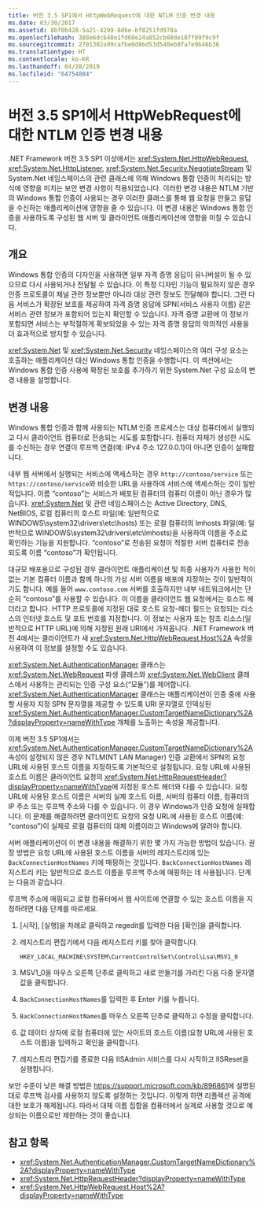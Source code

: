 ```yaml
---
title: 버전 3.5 SP1에서 HttpWebRequest에 대한 NTLM 인증 변경 내용
ms.date: 03/30/2017
ms.assetid: 8bf0b428-5a21-4299-8d6e-bf8251fd978a
ms.openlocfilehash: 388e6dc648e1fd68e24a852cb08de107f09f9c9f
ms.sourcegitcommit: 2701302a99cafbe0d86d53d540eb0fa7e9b46b36
ms.translationtype: HT
ms.contentlocale: ko-KR
ms.lasthandoff: 04/28/2019
ms.locfileid: "64754884"
---
```

# <a name="changes-to-ntlm-authentication-for-httpwebrequest-in-version-35-sp1"></a>버전 3.5 SP1에서 HttpWebRequest에 대한 NTLM 인증 변경 내용

.NET Framework 버전 3.5 SP1 이상에서는 <xref:System.Net.HttpWebRequest>, <xref:System.Net.HttpListener>, <xref:System.Net.Security.NegotiateStream> 및 System.Net 네임스페이스의 관련 클래스에 의해 Windows 통합 인증이 처리되는 방식에 영향을 미치는 보안 변경 사항이 적용되었습니다. 이러한 변경 내용은 NTLM 기반의 Windows 통합 인증이 사용되는 경우 이러한 클래스를 통해 웹 요청을 만들고 응답을 수신하는 애플리케이션에 영향을 줄 수 있습니다. 이 변경 내용은 Windows 통합 인증을 사용하도록 구성된 웹 서버 및 클라이언트 애플리케이션에 영향을 미칠 수 있습니다.

## <a name="overview"></a>개요

Windows 통합 인증의 디자인을 사용하면 일부 자격 증명 응답이 유니버설이 될 수 있으므로 다시 사용되거나 전달될 수 있습니다. 이 특정 디자인 기능이 필요하지 않은 경우 인증 프로토콜이 채널 관련 정보뿐만 아니라 대상 관련 정보도 전달해야 합니다. 그런 다음 서비스가 확장된 보호를 제공하여 자격 증명 응답에 SPN(서비스 사용자 이름) 같은 서비스 관련 정보가 포함되어 있는지 확인할 수 있습니다. 자격 증명 교환에 이 정보가 포함되면 서비스는 부적절하게 확보되었을 수 있는 자격 증명 응답의 악의적인 사용을 더 효과적으로 방지할 수 있습니다.

<xref:System.Net> 및 <xref:System.Net.Security> 네임스페이스의 여러 구성 요소는 호출하는 애플리케이션 대신 Windows 통합 인증을 수행합니다. 이 섹션에서는 Windows 통합 인증 사용에 확장된 보호를 추가하기 위한 System.Net 구성 요소의 변경 내용을 설명합니다.

## <a name="changes"></a>변경 내용

Windows 통합 인증과 함께 사용되는 NTLM 인증 프로세스는 대상 컴퓨터에서 실행되고 다시 클라이언트 컴퓨터로 전송되는 시도를 포함합니다. 컴퓨터 자체가 생성한 시도를 수신하는 경우 연결이 루프백 연결(예: IPv4 주소 127.0.0.1)이 아니면 인증이 실패합니다.

내부 웹 서버에서 실행되는 서비스에 액세스하는 경우 `http://contoso/service` 또는 `https://contoso/service`와 비슷한 URL을 사용하여 서비스에 액세스하는 것이 일반적입니다. 이름 “contoso”는 서비스가 배포된 컴퓨터의 컴퓨터 이름이 아닌 경우가 많습니다. <xref:System.Net> 및 관련 네임스페이스는 Active Directory, DNS, NetBIOS, 로컬 컴퓨터의 호스트 파일(예: 일반적으로 WINDOWS\system32\drivers\etc\hosts) 또는 로컬 컴퓨터의 lmhosts 파일(예: 일반적으로 WINDOWS\system32\drivers\etc\lmhosts)을 사용하여 이름을 주소로 확인하는 기능을 지원합니다. “contoso”로 전송된 요청이 적절한 서버 컴퓨터로 전송되도록 이름 “contoso”가 확인됩니다.

대규모 배포용으로 구성된 경우 클라이언트 애플리케이션 및 최종 사용자가 사용한 적이 없는 기본 컴퓨터 이름과 함께 하나의 가상 서버 이름을 배포에 지정하는 것이 일반적이기도 합니다. 예를 들어 `www.contoso.com` 서버를 호출하지만 내부 네트워크에서는 단순히 “contoso”를 사용할 수 있습니다. 이 이름을 클라이언트 웹 요청에서는 호스트 헤더라고 합니다. HTTP 프로토콜에 지정된 대로 호스트 요청-헤더 필드는 요청되는 리소스의 인터넷 호스트 및 포트 번호를 지정합니다. 이 정보는 사용자 또는 참조 리소스(일반적으로 HTTP URL)에 의해 지정된 원래 URI에서 가져옵니다. .NET Framework 버전 4에서는 클라이언트가 새 <xref:System.Net.HttpWebRequest.Host%2A> 속성을 사용하여 이 정보를 설정할 수도 있습니다.

<xref:System.Net.AuthenticationManager> 클래스는 <xref:System.Net.WebRequest> 파생 클래스와 <xref:System.Net.WebClient> 클래스에서 사용하는 관리되는 인증 구성 요소(“모듈”)를 제어합니다. <xref:System.Net.AuthenticationManager> 클래스는 애플리케이션이 인증 중에 사용할 사용자 지정 SPN 문자열을 제공할 수 있도록 URI 문자열로 인덱싱된 <xref:System.Net.AuthenticationManager.CustomTargetNameDictionary%2A?displayProperty=nameWithType> 개체를 노출하는 속성을 제공합니다.

이제 버전 3.5 SP1에서는 <xref:System.Net.AuthenticationManager.CustomTargetNameDictionary%2A> 속성이 설정되지 않은 경우 NTLM(NT LAN Manager) 인증 교환에서 SPN의 요청 URL에 사용된 호스트 이름을 지정하도록 기본적으로 설정됩니다. 요청 URL에 사용된 호스트 이름은 클라이언트 요청의 <xref:System.Net.HttpRequestHeader?displayProperty=nameWithType>에 지정된 호스트 헤더와 다를 수 있습니다. 요청 URL에 사용된 호스트 이름은 서버의 실제 호스트 이름, 서버의 컴퓨터 이름, 컴퓨터의 IP 주소 또는 루프백 주소와 다를 수 있습니다. 이 경우 Windows가 인증 요청에 실패합니다. 이 문제를 해결하려면 클라이언트 요청의 요청 URL에 사용된 호스트 이름(예: “contoso”)이 실제로 로컬 컴퓨터의 대체 이름이라고 Windows에 알려야 합니다.

서버 애플리케이션이 이 변경 내용을 해결하기 위한 몇 가지 가능한 방법이 있습니다. 권장 방법은 요청 URL에 사용된 호스트 이름을 서버의 레지스트리에 있는 `BackConnectionHostNames` 키에 매핑하는 것입니다. `BackConnectionHostNames` 레지스트리 키는 일반적으로 호스트 이름을 루프백 주소에 매핑하는 데 사용됩니다. 단계는 다음과 같습니다.

루프백 주소에 매핑되고 로컬 컴퓨터에서 웹 사이트에 연결할 수 있는 호스트 이름을 지정하려면 다음 단계를 따르세요.

1. [시작], [실행]을 차례로 클릭하고 regedit를 입력한 다음 [확인]을 클릭합니다.

2. 레지스트리 편집기에서 다음 레지스트리 키를 찾아 클릭합니다.

    `HKEY_LOCAL_MACHINE\SYSTEM\CurrentControlSet\Control\Lsa\MSV1_0`

3. MSV1_0을 마우스 오른쪽 단추로 클릭하고 새로 만들기를 가리킨 다음 다중 문자열 값을 클릭합니다.

4. `BackConnectionHostNames`를 입력한 후 Enter 키를 누릅니다.

5. `BackConnectionHostNames`를 마우스 오른쪽 단추로 클릭하고 수정을 클릭합니다.

6. 값 데이터 상자에 로컬 컴퓨터에 있는 사이트의 호스트 이름(요청 URL에 사용된 호스트 이름)을 입력하고 확인을 클릭합니다.

7. 레지스트리 편집기를 종료한 다음 IISAdmin 서비스를 다시 시작하고 IISReset을 실행합니다.

보안 수준이 낮은 해결 방법은 <https://support.microsoft.com/kb/896861>에 설명된 대로 루프백 검사를 사용하지 않도록 설정하는 것입니다. 이렇게 하면 리플렉션 공격에 대한 보호가 해제됩니다. 따라서 대체 이름 집합을 컴퓨터에서 실제로 사용할 것으로 예상되는 이름으로만 제한하는 것이 좋습니다.

## <a name="see-also"></a>참고 항목

- <xref:System.Net.AuthenticationManager.CustomTargetNameDictionary%2A?displayProperty=nameWithType>
- <xref:System.Net.HttpRequestHeader?displayProperty=nameWithType>
- <xref:System.Net.HttpWebRequest.Host%2A?displayProperty=nameWithType>
